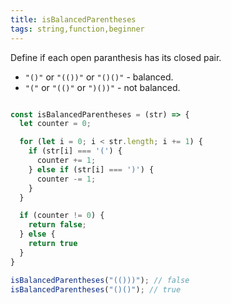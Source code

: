 ```yaml
---
title: isBalancedParentheses
tags: string,function,beginner
---
```


Define if each open paranthesis has its closed pair.

- `"()"` or `"(())"` or `"()()"` - balanced.
- `"("` or `"(()"` or `")())"` - not balanced.
```js

const isBalancedParentheses = (str) => {
  let counter = 0;

  for (let i = 0; i < str.length; i += 1) {
    if (str[i] === '(') {
      counter += 1;
    } else if (str[i] === ')') {
      counter -= 1;
    }
  }

  if (counter != 0) {
    return false;
  } else {
    return true
  }
}
```

```js
isBalancedParentheses("(()))"); // false
isBalancedParentheses("()()"); // true
```